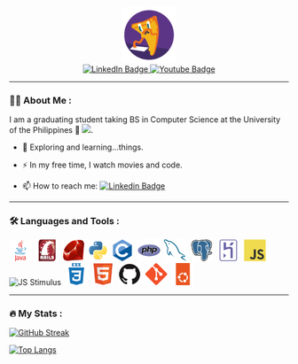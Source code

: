 <div align="center">
  <img src="/assets/giphy.gif?raw=true" width="100"/>
  <div id="badges">
    <a href="https://www.linkedin.com/in/norlynj-castillo">
      <img src="https://img.shields.io/badge/LinkedIn-blue?style=for-the-badge&logo=linkedin&logoColor=white" alt="LinkedIn Badge"/>
    </a>
    <a href="https://www.instagram.com/norlynj_">
      <img src="https://img.shields.io/badge/Instagram-pink?style=for-the-badge&logo=instagram&logoColor=white" alt="Youtube Badge"/>
    </a>
  </div>
</div>


---

### :woman_technologist: About Me :
I am a graduating student taking BS in Computer Science at the University of the Philippines 🌻 <img src="https://media.giphy.com/media/WUlplcMpOCEmTGBtBW/giphy.gif" width="30">.

- :seedling: Exploring and learning...things.

- :zap: In my free time, I watch movies and code.

- :mailbox: How to reach me: [![Linkedin Badge](https://img.shields.io/badge/-norlynj-blue?style=flat&logo=Linkedin&logoColor=white)](https://www.linkedin.com/in/norlynj-castillo)

---
### :hammer_and_wrench: Languages and Tools :
<div>
   <img src="https://github.com/devicons/devicon/blob/master/icons/java/java-original-wordmark.svg" title="Java" alt="Java" width="40" height="40"/>&nbsp;
  <img src="https://github.com/devicons/devicon/blob/master/icons/rails/rails-original-wordmark.svg" title="Rails" alt="Rails" width="40" height="40"/>&nbsp;
  <img src="https://github.com/devicons/devicon/blob/master/icons/ruby/ruby-original.svg" title="Ruby" **alt="Ruby" width="40" height="40"/>
  <img src="https://github.com/devicons/devicon/blob/master/icons/python/python-original.svg" title="Ruby" **alt="Ruby" width="40" height="40"/>
   <img src="https://github.com/devicons/devicon/blob/master/icons/c/c-original.svg" title="C" alt="C" width="40" height="40"/>&nbsp;
   <img src="https://github.com/devicons/devicon/blob/master/icons/php/php-original.svg" title="php" **alt="php" width="40" height="40"/>&nbsp;
  <img src="https://github.com/devicons/devicon/blob/master/icons/mysql/mysql-original.svg" title="MySQL" alt="MySQL" width="40" height="40"/>&nbsp;
  <img src="https://github.com/devicons/devicon/blob/master/icons/postgresql/postgresql-original.svg" title="PostgreSQL" alt="PostgreSQL" width="40" height="40"/>&nbsp;
  <img src="https://github.com/devicons/devicon/blob/master/icons/heroku/heroku-original.svg" title="Heroku" alt="Heroku" width="40" height="40"/>&nbsp;
  <img src="https://github.com/devicons/devicon/blob/master/icons/javascript/javascript-original.svg" title="JavaScript" alt="JavaScript" width="40" height="40"/>&nbsp;
  <img src="https://seeklogo.com/images/S/stimulus-logo-00C9C155E0-seeklogo.com.png" title="JS Stimulus" alt="JS Stimulus" width="40" height="40"/>&nbsp;
  <img src="https://github.com/devicons/devicon/blob/master/icons/css3/css3-plain-wordmark.svg"  title="CSS3" alt="CSS" width="40" height="40"/>&nbsp;
  <img src="https://github.com/devicons/devicon/blob/master/icons/html5/html5-original.svg" title="HTML5" alt="HTML" width="40" height="40"/>&nbsp;
  <img src="https://github.com/devicons/devicon/blob/master/icons/github/github-original.svg" title="Github" **alt="Github" width="40" height="40"/>&nbsp;
  <img src="https://github.com/devicons/devicon/blob/master/icons/git/git-original.svg" title="Git" **alt="Git" width="40" height="40"/>&nbsp;
  <img src="https://github.com/devicons/devicon/blob/master/icons/ubuntu/ubuntu-plain.svg" title="Ubuntu" **alt="Ubuntu" width="40" height="40"/>&nbsp;
 
  
</div>

---

### :fire: My Stats :
[![GitHub Streak](https://github-readme-streak-stats.herokuapp.com?user=norlynj&theme=highcontrast&mode=weekly)](https://git.io/streak-stats)

[![Top Langs](https://github-readme-stats-sigma-five.vercel.app/api/top-langs/?username=norlynj&layout=compact&theme=vision-friendly-dark)](https://github.com/anuraghazra/github-readme-stats)

